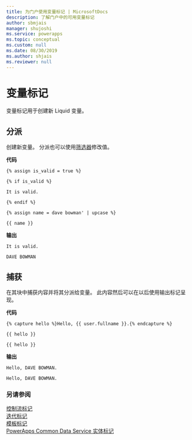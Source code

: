 ```yaml
---
title: 为门户使用变量标记 | MicrosoftDocs
description: 了解门户中的可用变量标记
author: sbmjais
manager: shujoshi
ms.service: powerapps
ms.topic: conceptual
ms.custom: null
ms.date: 08/30/2019
ms.author: shjais
ms.reviewer: null
---
```


# <a name="variable-tags"></a>变量标记

变量标记用于创建新 Liquid 变量。

## <a name="assign"></a>分派

创建新变量。 分派也可以使用[筛选器](liquid-filters.md)修改值。  

**代码**

```
{% assign is_valid = true %}

{% if is_valid %}

It is valid.

{% endif %}

{% assign name = dave bowman' | upcase %}

{{ name }}
```

**输出**

```
It is valid.

DAVE BOWMAN
```

## <a name="capture"></a>捕获

在其块中捕获内容并将其分派给变量。 此内容然后可以在以后使用输出标记呈现。

**代码**

```
{% capture hello %}Hello, {{ user.fullname }}.{% endcapture %}

{{ hello }}

{{ hello }}
```

**输出**

```
Hello, DAVE BOWMAN.

Hello, DAVE BOWMAN.
```

### <a name="see-also"></a>另请参阅

[控制流标记](control-flow-tags.md)<br>
[迭代标记](iteration-tags.md)<br>
[模板标记](template-tags.md)<br>
[PowerApps Common Data Service 实体标记](portals-entity-tags.md)
